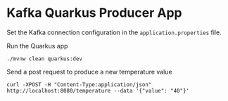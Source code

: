 # Kafka Quarkus Producer App

Set the Kafka connection configuration in the `application.properties` file.

Run the Quarkus app

```
./mvnw clean quarkus:dev
```

Send a post request to produce a new temperature value

```
curl -XPOST -H "Content-Type:application/json"  http://localhost:8080/temperature --data '{"value": "40"}'
```

